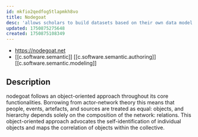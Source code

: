 ```yaml
---
id: mkfio2qedfog5tlapmkh8vo
title: Nodegoat
desc: 'allows scholars to build datasets based on their own data model and offers relational modes of analysis with spatial and chronological forms of contextualisation'
updated: 1750875275648
created: 1750875108349
---
```


- https://nodegoat.net
- [[c.software.semantic]] [[c.software.semantic.authoring]] [[c.software.semantic.modeling]]

## Description

nodegoat follows an object-oriented approach throughout its core functionalities. Borrowing from actor-network theory this means that people, events, artefacts, and sources are treated as equal: objects, and hierarchy depends solely on the composition of the network: relations. This object-oriented approach advocates the self-identification of individual objects and maps the correlation of objects within the collective.